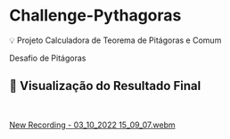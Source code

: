 # Challenge-Pythagoras

💡 Projeto Calculadora de Teorema de Pitágoras e Comum
<p>Desafio de Pitágoras</p>

## 📁 Visualização do Resultado Final
</br>

[New Recording - 03_10_2022 15_09_07.webm](https://user-images.githubusercontent.com/100879182/193659557-90ee3a33-af12-41f5-adb0-434773e72533.webm)
